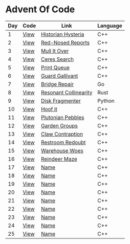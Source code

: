 # Advent Of Code 

| Day | Code | Link | Language |
| -------- | -------- | -------- | ------- |
| 1 | [View](day1) | [Historian Hysteria](https://adventofcode.com/2024/day/1) | C++ |
| 2 | [View](day2) | [Red-Nosed Reports](https://adventofcode.com/2024/day/2) | C++ |
| 3 | [View](day3) | [Mull It Over](https://adventofcode.com/2024/day/3) | C++ |
| 4 | [View](day4) | [Ceres Search](https://adventofcode.com/2024/day/4) | C++ |
| 5 | [View](day5) | [Print Queue](https://adventofcode.com/2024/day/5) | C++ |
| 6 | [View](day6) | [Guard Gallivant](https://adventofcode.com/2024/day/6) | C++ |
| 7 | [View](day7) | [Bridge Repair](https://adventofcode.com/2024/day/7) | Go |
| 8 | [View](day8) | [Resonant Collinearity](https://adventofcode.com/2024/day/8) | Rust |
| 9 | [View](day9) | [Disk Fragmenter](https://adventofcode.com/2024/day/9) | Python |
| 10 | [View](day10) | [Hoof it](https://adventofcode.com/2024/day/10) | C++ |
| 11 | [View](day11) | [Plutonian Pebbles](https://adventofcode.com/2024/day/11) | C++ |
| 12 | [View](day12) | [Garden Groups](https://adventofcode.com/2024/day/12) | C++ |
| 13 | [View](day13) | [Claw Contraption](https://adventofcode.com/2024/day/13) | C++ |
| 14 | [View](day14) | [Restroom Redoubt](https://adventofcode.com/2024/day/14) | C++ |
| 15 | [View](day15) | [Warehouse Woes](https://adventofcode.com/2024/day/15) | C++ |
| 16 | [View](day16) | [Reindeer Maze](https://adventofcode.com/2024/day/16) | C++ |
| 17 | [View](day17) | [Name](https://adventofcode.com/2024/day/17) | C++ |
| 18 | [View](day18) | [Name](https://adventofcode.com/2024/day/18) | C++ |
| 19 | [View](day19) | [Name](https://adventofcode.com/2024/day/19) | C++ |
| 20 | [View](day20) | [Name](https://adventofcode.com/2024/day/20) | C++ |
| 21 | [View](day21) | [Name](https://adventofcode.com/2024/day/21) | C++ |
| 22 | [View](day22) | [Name](https://adventofcode.com/2024/day/22) | C++ |
| 23 | [View](day23) | [Name](https://adventofcode.com/2024/day/23) | C++ |
| 24 | [View](day24) | [Name](https://adventofcode.com/2024/day/24) | C++ |
| 25 | [View](day25) | [Name](https://adventofcode.com/2024/day/25) | C++ |
